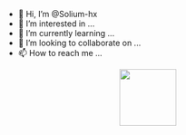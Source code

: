 - 👋 Hi, I’m @Solium-hx
- 👀 I’m interested in ...
- 🌱 I’m currently learning ...
- 💞️ I’m looking to collaborate on ...
- 📫 How to reach me ...

<div id="header" align="center">
  <img src="https://media.giphy.com/media/TH68UJfwg2CqjHougB/giphy.gif" width="100"/>
</div>
